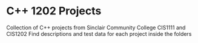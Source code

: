 # C++ 1202 Projects
Collection of C++ projects from Sinclair Community College CIS1111 and CIS1202
Find descriptions and test data for each project inside the folders
